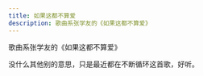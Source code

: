 ```yaml
---
title: 如果这都不算爱
description: 歌曲系张学友的《如果这都不算爱》
---
```


歌曲系张学友的《如果这都不算爱》

没什么其他别的意思，只是最近都在不断循环这首歌，好听。
